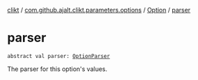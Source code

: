 [clikt](../../index.md) / [com.github.ajalt.clikt.parameters.options](../index.md) / [Option](index.md) / [parser](./parser.md)

# parser

`abstract val parser: `[`OptionParser`](../../com.github.ajalt.clikt.parsers/-option-parser/index.md)

The parser for this option's values.

